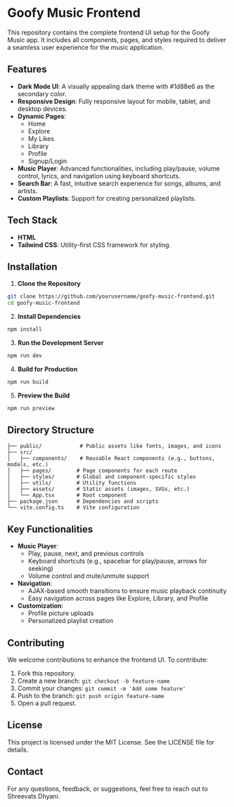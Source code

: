 # Goofy Music Frontend

This repository contains the complete frontend UI setup for the Goofy Music app. It includes all components, pages, and styles required to deliver a seamless user experience for the music application.

## Features

* **Dark Mode UI**: A visually appealing dark theme with #1d88e6 as the secondary color.
* **Responsive Design**: Fully responsive layout for mobile, tablet, and desktop devices.
* **Dynamic Pages**:
    * Home
    * Explore
    * My Likes
    * Library
    * Profile
    * Signup/Login
* **Music Player**: Advanced functionalities, including play/pause, volume control, lyrics, and navigation using keyboard shortcuts.
* **Search Bar**: A fast, intuitive search experience for songs, albums, and artists.
* **Custom Playlists**: Support for creating personalized playlists.

## Tech Stack

* **HTML**
* **Tailwind CSS**: Utility-first CSS framework for styling.


## Installation

1. **Clone the Repository**
```bash
git clone https://github.com/yourusername/goofy-music-frontend.git
cd goofy-music-frontend
```

2. **Install Dependencies**
```bash
npm install
```

3. **Run the Development Server**
```bash
npm run dev
```

4. **Build for Production**
```bash
npm run build
```

5. **Preview the Build**
```bash
npm run preview
```

## Directory Structure
```
├── public/            # Public assets like fonts, images, and icons
├── src/
│   ├── components/    # Reusable React components (e.g., buttons, modals, etc.)
│   ├── pages/        # Page components for each route
│   ├── styles/       # Global and component-specific styles
│   ├── utils/        # Utility functions
│   ├── assets/       # Static assets (images, SVGs, etc.)
│   └── App.tsx       # Root component
├── package.json      # Dependencies and scripts
└── vite.config.ts    # Vite configuration
```

## Key Functionalities

* **Music Player**:
    * Play, pause, next, and previous controls
    * Keyboard shortcuts (e.g., spacebar for play/pause, arrows for seeking)
    * Volume control and mute/unmute support
* **Navigation**:
    * AJAX-based smooth transitions to ensure music playback continuity
    * Easy navigation across pages like Explore, Library, and Profile
* **Customization**:
    * Profile picture uploads
    * Personalized playlist creation

## Contributing

We welcome contributions to enhance the frontend UI. To contribute:

1. Fork this repository.
2. Create a new branch: `git checkout -b feature-name`
3. Commit your changes: `git commit -m 'Add some feature'`
4. Push to the branch: `git push origin feature-name`
5. Open a pull request.

## License

This project is licensed under the MIT License. See the LICENSE file for details.

## Contact

For any questions, feedback, or suggestions, feel free to reach out to Shreevats Dhyani.
